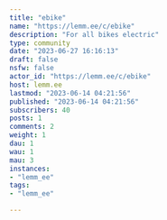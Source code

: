 ```yaml
---
title: "ebike" 
name: "https://lemm.ee/c/ebike"
description: "For all bikes electric"
type: community
date: "2023-06-27 16:16:13"
draft: false
nsfw: false
actor_id: "https://lemm.ee/c/ebike"
host: lemm.ee
lastmod: "2023-06-14 04:21:56"
published: "2023-06-14 04:21:56"
subscribers: 40
posts: 1
comments: 2
weight: 1
dau: 1
wau: 1
mau: 3
instances:
- "lemm_ee"
tags: 
- "lemm_ee"

---
```

